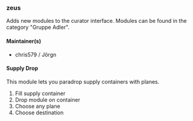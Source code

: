 ### zeus
Adds new modules to the curator interface. Modules can be found in the category "Gruppe Adler".

#### Maintainer(s)
* chris579 / Jörgn

#### Supply Drop
This module lets you paradrop supply containers with planes.

1. Fill supply container
2. Drop module on container
3. Choose any plane
4. Choose destination
